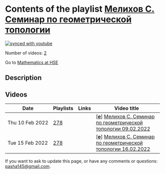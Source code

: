 # Contents of the playlist [Мелихов  C. Семинар по геометрической топологии](https://www.youtube.com/playlist?list=PLq3E5oubNNoAWxZ9xkeWRORDxMn_EY0FI)

[![synced with youtube](https://img.shields.io/github/last-commit/mathphysschool/mathphysschool.github.io/autoupdate1?label=synced%20with%20youtube)](https://github.com/mathphysschool/mathphysschool.github.io/commits/autoupdate1)

Number of videos: [2](#videos)

Go to [Mathematics at HSE](../README.md)

## Description



## Videos

|Date|Playlists|Links|Video title|
|---|---|---|---|
| Thu&nbsp;10&nbsp;Feb&nbsp;2022 | [278](../playlists/278 "Мелихов  C. Семинар по геометрической топологии") |  | [[**e**](https://studio.youtube.com/video/gGM86yaEqZ4/edit "Edit")] [Мелихов C. Семинар по геометрической топологии  09.02.2022](https://www.youtube.com/watch?v=gGM86yaEqZ4&list=PLq3E5oubNNoAWxZ9xkeWRORDxMn_EY0FI) |
| Tue&nbsp;15&nbsp;Feb&nbsp;2022 | [278](../playlists/278 "Мелихов  C. Семинар по геометрической топологии") |  | [[**e**](https://studio.youtube.com/video/ekK8eV1QldQ/edit "Edit")] [Мелихов C. Семинар по геометрической топологии  16.02.2022](https://www.youtube.com/watch?v=ekK8eV1QldQ&list=PLq3E5oubNNoAWxZ9xkeWRORDxMn_EY0FI) |


 If you want to ask to update this page, or have any comments or questions: <pasha145@gmail.com>.